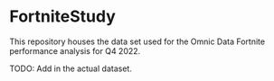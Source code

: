 # FortniteStudy
This repository houses the data set used for the Omnic Data Fortnite performance analysis for Q4 2022.

TODO: Add in the actual dataset.
